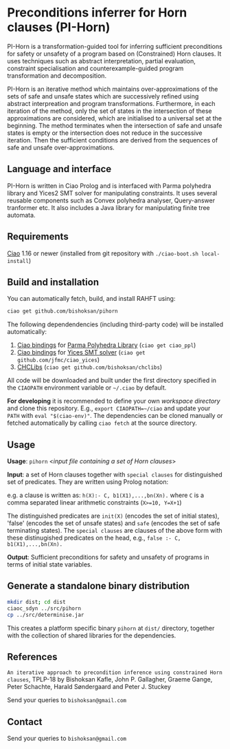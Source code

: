 # Preconditions inferrer for Horn clauses (PI-Horn)

PI-Horn is a transformation-guided tool for inferring sufficient  preconditions for safety or unsafety of a program based on (Constrained) Horn clauses. It uses techniques such as abstract interpretation, partial evaluation, constraint specialisation and counterexample-guided program transformation and decomposition. 

PI-Horn is an iterative method which maintains over-approximations of the sets of safe and unsafe states which are successively refined using abstract interpreation and program transformations. Furthermore, in each iteration of the method, only the set of states in the intersection of these approximations are considered, which are initialised to a universal set at the beginning. The method terminates when the intersection of safe and unsafe states is empty or the intersection does not reduce in the successive iteration. Then the sufficient conditions are derived from the sequences of safe and unsafe over-approximations.



## Language and interface 

PI-Horn is written in Ciao Prolog and is interfaced with Parma polyhedra
library and Yices2 SMT solver for manipulating constraints.  It uses
several reusable components such as Convex polyhedra analyser,
Query-answer tranformer etc. It also includes a Java library for
manipulating finite tree automata.

## Requirements

[Ciao](https://github.com/ciao-lang/ciao) 1.16 or newer (installed
from git repository with `./ciao-boot.sh local-install`)

## Build and installation

You can automatically fetch, build, and install RAHFT using:

```sh
ciao get github.com/bishoksan/pihorn
```

The following dependendencies (including third-party code) will be
installed automatically:

1. [Ciao bindings](https://github.com/ciao-lang/ciao_ppl) for
   [Parma Polyhedra Library](https://bugseng.com/products/ppl/)
   (`ciao get ciao_ppl`)
2. [Ciao bindings](https://github.com/jfmc/ciao_yices) for
   [Yices SMT solver](https://yices.csl.sri.com/)
   (`ciao get github.com/jfmc/ciao_yices`)
3. [CHCLibs](https://github.com/bishoksan/chclibs)
   (`ciao get github.com/bishoksan/chclibs`)

All code will be downloaded and built under the first directory
specified in the `CIAOPATH` environment variable or `~/.ciao` by
default.

**For developing** it is recommended to define your own
_workspace directory_ and clone this repository. E.g., `export
CIAOPATH=~/ciao` and update your `PATH` with `eval "$(ciao-env)"`.
The dependencies can be cloned manually or fetched automatically by
calling `ciao fetch` at the source directory.

## Usage

**Usage**: `pihorn` \<*input file containing a set of Horn clauses*\>

**Input**: a set of Horn clauses together with `special clauses` for distinguished set of predicates. They
are written using Prolog notation:

e.g. a clause is written as: `h(X):- C, b1(X1),...,bn(Xn).` where `C` is a comma separated linear arithmetic constraints (`X>=10, Y=X+1`)

The distinguished predicates are `init(X)` (encodes the set of initial states), 'false' (encodes the set of unsafe states) and `safe` (encodes the set of safe terminating states). The `special clauses` are clauses of the above form with these distinugished predicates on the head, e.g.,  `false :- C, b1(X1),...,bn(Xn).`

**Output**: Sufficient preconditions for safety and unsafety of programs in terms of initial state variables.


## Generate a standalone binary distribution

```sh
mkdir dist; cd dist
ciaoc_sdyn ../src/pihorn
cp ../src/determinise.jar
```

This creates a platform specific binary `pihorn` at `dist/`
directory, together with the collection of shared libraries for the
dependencies.

## References


`An iterative approach to precondition inference using constrained Horn clauses`, TPLP-18 by Bishoksan Kafle, John P. Gallagher, Graeme Gange, Peter Schachte, Harald Søndergaard and  Peter J. Stuckey

Send your queries to `bishoksan@gmail.com`

## Contact

Send your queries to `bishoksan@gmail.com`
